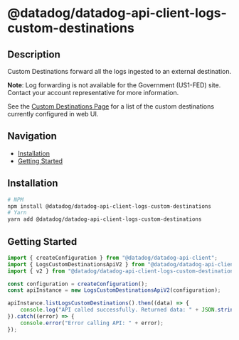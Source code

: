 # @datadog/datadog-api-client-logs-custom-destinations

## Description

Custom Destinations forward all the logs ingested to an external destination.

**Note**: Log forwarding is not available for the Government (US1-FED) site. Contact your account representative for more information.

See the [Custom Destinations Page](https://app.datadoghq.com/logs/pipelines/log-forwarding/custom-destinations)
for a list of the custom destinations currently configured in web UI.

## Navigation

- [Installation](#installation)
- [Getting Started](#getting-started)

## Installation

```sh
# NPM
npm install @datadog/datadog-api-client-logs-custom-destinations
# Yarn
yarn add @datadog/datadog-api-client-logs-custom-destinations
```

## Getting Started
```ts
import { createConfiguration } from "@datadog/datadog-api-client";
import { LogsCustomDestinationsApiV2 } from "@datadog/datadog-api-client-logs-custom-destinations";
import { v2 } from "@datadog/datadog-api-client-logs-custom-destinations";

const configuration = createConfiguration();
const apiInstance = new LogsCustomDestinationsApiV2(configuration);

apiInstance.listLogsCustomDestinations().then((data) => {
    console.log("API called successfully. Returned data: " + JSON.stringify(data));
}).catch((error) => {
    console.error("Error calling API: " + error);
});
```